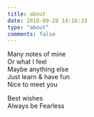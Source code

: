```yaml
---
title: about
date: 2018-09-28 14:16:33
type: "about"
comments: false
---
```


Many notes of mine   
Or what I feel   
Maybe anything else   
Just learn & have fun  
Nice to meet you   

Best wishes    
Always be Fearless

